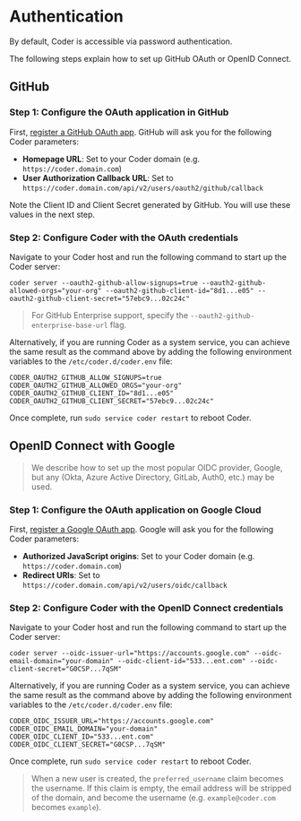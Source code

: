 # Authentication

By default, Coder is accessible via password authentication.

The following steps explain how to set up GitHub OAuth or OpenID Connect.

## GitHub

### Step 1: Configure the OAuth application in GitHub

First, [register a GitHub OAuth app](https://developer.github.com/apps/building-oauth-apps/creating-an-oauth-app/). GitHub will ask you for the following Coder parameters:

- **Homepage URL**: Set to your Coder domain (e.g. `https://coder.domain.com`)
- **User Authorization Callback URL**: Set to `https://coder.domain.com/api/v2/users/oauth2/github/callback`

Note the Client ID and Client Secret generated by GitHub. You will use these
values in the next step.

### Step 2: Configure Coder with the OAuth credentials

Navigate to your Coder host and run the following command to start up the Coder
server:

```console
coder server --oauth2-github-allow-signups=true --oauth2-github-allowed-orgs="your-org" --oauth2-github-client-id="8d1...e05" --oauth2-github-client-secret="57ebc9...02c24c"
```

> For GitHub Enterprise support, specify the `--oauth2-github-enterprise-base-url` flag.

Alternatively, if you are running Coder as a system service, you can achieve the
same result as the command above by adding the following environment variables
to the `/etc/coder.d/coder.env` file:

```console
CODER_OAUTH2_GITHUB_ALLOW_SIGNUPS=true
CODER_OAUTH2_GITHUB_ALLOWED_ORGS="your-org"
CODER_OAUTH2_GITHUB_CLIENT_ID="8d1...e05"
CODER_OAUTH2_GITHUB_CLIENT_SECRET="57ebc9...02c24c"
```

Once complete, run `sudo service coder restart` to reboot Coder.

## OpenID Connect with Google

> We describe how to set up the most popular OIDC provider, Google, but any (Okta, Azure Active Directory, GitLab, Auth0, etc.) may be used.

### Step 1: Configure the OAuth application on Google Cloud

First, [register a Google OAuth app](https://support.google.com/cloud/answer/6158849?hl=en). Google will ask you for the following Coder parameters:

- **Authorized JavaScript origins**: Set to your Coder domain (e.g. `https://coder.domain.com`)
- **Redirect URIs**: Set to `https://coder.domain.com/api/v2/users/oidc/callback`

### Step 2: Configure Coder with the OpenID Connect credentials

Navigate to your Coder host and run the following command to start up the Coder
server:

```console
coder server --oidc-issuer-url="https://accounts.google.com" --oidc-email-domain="your-domain" --oidc-client-id="533...ent.com" --oidc-client-secret="G0CSP...7qSM"
```

Alternatively, if you are running Coder as a system service, you can achieve the
same result as the command above by adding the following environment variables
to the `/etc/coder.d/coder.env` file:

```console
CODER_OIDC_ISSUER_URL="https://accounts.google.com"
CODER_OIDC_EMAIL_DOMAIN="your-domain"
CODER_OIDC_CLIENT_ID="533...ent.com"
CODER_OIDC_CLIENT_SECRET="G0CSP...7qSM"
```

Once complete, run `sudo service coder restart` to reboot Coder.

> When a new user is created, the `preferred_username` claim becomes the username. If this claim is empty, the email address will be stripped of the domain, and become the username (e.g. `example@coder.com` becomes `example`).
